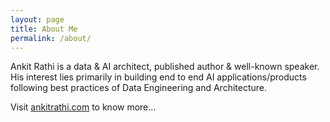```yaml
---
layout: page
title: About Me
permalink: /about/
---
```


Ankit Rathi is a data & AI architect, published author & well-known speaker. His interest lies primarily in building end to end AI applications/products following best practices of Data Engineering and Architecture. 

Visit [ankitrathi.com](https://www.ankitrathi.com) to know more...
